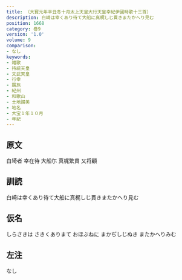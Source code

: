 ```yaml
---
title: （大寳元年辛丑冬十月太上天皇大行天皇幸紀伊國時歌十三首）
description: 白崎は幸くあり待て大船に真梶しじ貫きまたかへり見む
position: 1668
category: 巻9
version: '1.0'
volume: 9
comparison:
- なし
keywords:
- 雑歌
- 持統天皇
- 文武天皇
- 行幸
- 羈旅
- 紀州
- 和歌山
- 土地讃美
- 地名
- 大宝１年１０月
- 年紀
---
```


## 原文

白埼者 幸在待 大船尓 真梶繁貫 又将顧

## 訓読

白崎は幸くあり待て大船に真梶しじ貫きまたかへり見む

## 仮名

しらさきは さきくありまて おほぶねに まかぢしじぬき またかへりみむ

## 左注

なし
